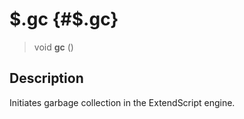 \$.gc {#$.gc}
=====

> void **gc** ()

Description
-----------

Initiates garbage collection in the ExtendScript engine.
